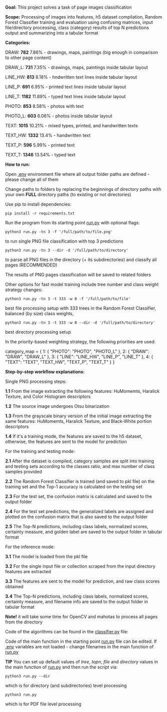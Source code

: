 **Goal:** This project solves a task of page images classification

**Scope:** Processing of images into features, h5 dataset compilation, 
Random Forest Classifier training and evaluation using confusing matrices,
input file/directory processing, class (category) results of top N predictions output 
and summarizing into a tabular format 


**Categories:**

DRAW:	**782**	7.86% - drawings, maps, paintings (big enough in comparison to other page content)

DRAW_L:	**731**	7.35% - drawings, maps, paintings inside tabular layout

LINE_HW:	**813**	8.18% - hndwritten text lines inside tabular layout

LINE_P:	**691**	6.95% - printed text lines inside tabular layout

LINE_T:	**1182**	11.89% - typed text lines inside tabular layout

PHOTO:	**853**	8.58% - photos with text

PHOTO_L:	**603**	6.06% - photos inside tabular layout

TEXT:	**1015**	10.21% - mixed types, printed, and handwritten texts

TEXT_HW:	**1332**	13.4% - handwritten text

TEXT_P:	**596**	5.99% - printed text

TEXT_T:	**1346**	13.54% - typed text

**How to run:**

Open [.env](.env) environment file where all output folder paths are defined - please change all of them

Change paths to folders by replacing the beginnings of directory paths with your own **FULL** directory paths (to 
existing or not directories)

Use pip to install dependencies:

    pip install -r requirements.txt

Run the program from its starting point [run.py](run.py) with optional flags:

    python3 run.py -tn 3 -f '/full/path/to/file.png'
to run single PNG file classification with top 3 predictions

    python3 run.py -tn 3 --dir -d '/full/path/to/directory' 
to parse all PNG files in the directory (+ its subdirectories) and classify all pages (RECOMMENDED)

The results of PNG pages classification will be saved to related folders 

Other options for fast model training include tree number and class weight strategy changes:

    python3 run.py -tn 3 -t 333 -w 0 -f '/full/path/to/file'
best file processing setup with 333 trees in the Random Forest Classifier, 
balanced (by size) class weights, 

    python3 run.py -tn 3 -t 333 -w 0 --dir -d '/full/path/to/directory'
best directory processing setup

In the priority-based weighting strategy, the following priorities are used:

category_map = {
    1: {
        "PHOTO": "PHOTO", "PHOTO_L"
    },
    2: {
        "DRAW": "DRAW", "DRAW_L"
    },
    3: {
        "LINE": "LINE_HW", "LINE_P", "LINE_T"
    },
    4: {
        "TEXT": "TEXT", "TEXT_HW", "TEXT_P", "TEXT_T"
    }
}

**Step-by-step workflow explanations:**

Single PNG processing steps:

**1.1**     From the image extracting the following features: HuMomemts, Haralick Texture, and Color Histogram descriptors 

**1.2**     The source image undergoes Otsu binarization

**1.3**      From the grayscale binary version of the initial image extracting the same features: HuMomemts, Haralick Texture, and Black-White portion descriptors 

**1.4**      If it's a training mode, the features are saved to the h5 dataset, otherwise, the features are sent to the model for prediction

For the training and testing mode:

**2.1**     After the dataset is compiled, category samples are split into training and testing sets according to the classes ratio, and max number of class samples provided 

**2.2**     The Random Forest Classifier is trained (and saved to pkl file) on the training set and the Top-1 accuracy is calculated on the testing set

**2.3**     For the test set, the confusion matrix is calculated and saved to the output folder 

**2.4**     For the test set predictions, the generalized labels are assigned and plotted on the confusion matrix that is also saved to the output folder 

**2.5**     The Top-N predictions, including class labels, normalized scores, certainty measure, and golden label are saved to the output folder in tabular format

For the inference mode:

**3.1**     The model is loaded from the pkl file 

**3.2**     For the single input file or collection scraped from the input directory features are extracted 

**3.3**     The features are sent to the model for prediction, and raw class scores obtained

**3.4**     The Top-N predictions, including class labels, normalized scores, certainty measure, and filename info are saved to the output folder in tabular format

**Note!** it will take some time for OpenCV and mahotas to process all pages from the directory

Code of the algorithms can be found in the [classifier.py](classifier.py) file:

Code of the main function in the starting point [run.py](run.py) file can be edited. 
If [.env](.env) variables are not loaded - change filenames in the main function of [run.py](run.py)


**TIP**     You can set up default values of _tree_, _topn_, _file_ and _directory_ values in the main function of
[run.py](run.py) and then run the script via:

    python3 run.py --dir 

which is for directory (and subdirectories) level processing

    python3 run.py 

which is for PDF file level processing
